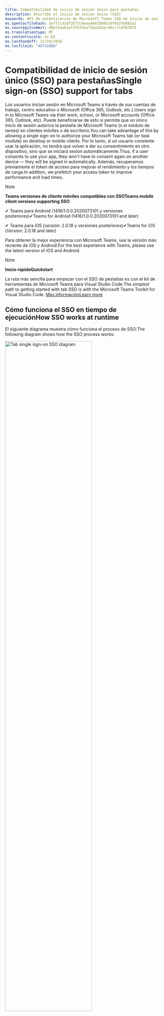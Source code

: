 ```yaml
---
title: Compatibilidad de inicio de sesión único para pestañas
description: Describe el inicio de sesión único (SSO)
keywords: API de autenticación de Microsoft Teams SSO de inicio de sesión único de AAD
ms.openlocfilehash: 3eff1cd1d73573c8eaade63580516f432fe082a1
ms.sourcegitcommit: d0e71ea63af2f67eba75ba283ec46cc7cdf87d75
ms.translationtype: MT
ms.contentlocale: es-ES
ms.lasthandoff: 12/24/2020
ms.locfileid: "49731989"
---
```

# <a name="single-sign-on-sso-support-for-tabs"></a><span data-ttu-id="8612f-104">Compatibilidad de inicio de sesión único (SSO) para pestañas</span><span class="sxs-lookup"><span data-stu-id="8612f-104">Single sign-on (SSO) support for tabs</span></span>

<span data-ttu-id="8612f-105">Los usuarios inician sesión en Microsoft Teams a través de sus cuentas de trabajo, centro educativo o Microsoft (Office 365, Outlook, etc.).</span><span class="sxs-lookup"><span data-stu-id="8612f-105">Users sign in to Microsoft Teams via their work, school, or Microsoft accounts (Office 365, Outlook, etc).</span></span> <span data-ttu-id="8612f-106">Puede beneficiarse de esto si permite que un único inicio de sesión autorice la pestaña de Microsoft Teams (o el módulo de tareas) en clientes móviles o de escritorio.</span><span class="sxs-lookup"><span data-stu-id="8612f-106">You can take advantage of this by allowing a single sign-on to authorize your Microsoft Teams tab (or task module) on desktop or mobile clients.</span></span> <span data-ttu-id="8612f-107">Por lo tanto, si un usuario consiente usar la aplicación, no tendrá que volver a dar su consentimiento en otro dispositivo, sino que se iniciará sesión automáticamente.</span><span class="sxs-lookup"><span data-stu-id="8612f-107">Thus, if a user consents to use your app, they won’t have to consent again on another device — they will be signed in automatically.</span></span> <span data-ttu-id="8612f-108">Además, recuperamos previamente el token de acceso para mejorar el rendimiento y los tiempos de carga.</span><span class="sxs-lookup"><span data-stu-id="8612f-108">In addition, we prefetch your access token to improve performance and load times.</span></span>

>[!NOTE]
> <span data-ttu-id="8612f-109">**Teams versiones de cliente móviles compatibles con SSO**</span><span class="sxs-lookup"><span data-stu-id="8612f-109">**Teams mobile client versions supporting SSO**</span></span>  
>
> <span data-ttu-id="8612f-110">✔ Teams para Android (1416/1.0.0.2020073101 y versiones posteriores)</span><span class="sxs-lookup"><span data-stu-id="8612f-110">✔Teams for Android (1416/1.0.0.2020073101 and later)</span></span>
>
> <span data-ttu-id="8612f-111">✔ Teams para iOS (_versión_: 2.0.18 y versiones posteriores)</span><span class="sxs-lookup"><span data-stu-id="8612f-111">✔Teams for iOS (_Version_: 2.0.18 and later)</span></span>  
>
> <span data-ttu-id="8612f-112">Para obtener la mejor experiencia con Microsoft Teams, use la versión más reciente de iOS y Android.</span><span class="sxs-lookup"><span data-stu-id="8612f-112">For the best experience with Teams, please use the latest version of iOS and Android.</span></span>

>[!NOTE]
> <span data-ttu-id="8612f-113">**Inicio rápido**</span><span class="sxs-lookup"><span data-stu-id="8612f-113">**Quickstart**</span></span>  
>
> <span data-ttu-id="8612f-114">La ruta más sencilla para empezar con el SSO de pestañas es con el kit de herramientas de Microsoft Teams para Visual Studio Code.</span><span class="sxs-lookup"><span data-stu-id="8612f-114">The simplest path to getting started with tab SSO is with the Microsoft Teams Toolkit for Visual Studio Code.</span></span> [<span data-ttu-id="8612f-115">Más información</span><span class="sxs-lookup"><span data-stu-id="8612f-115">Learn more</span></span>](../../../toolkit/visual-studio-code-tab-sso.md)


## <a name="how-sso-works-at-runtime"></a><span data-ttu-id="8612f-116">Cómo funciona el SSO en tiempo de ejecución</span><span class="sxs-lookup"><span data-stu-id="8612f-116">How SSO works at runtime</span></span>

<span data-ttu-id="8612f-117">El siguiente diagrama muestra cómo funciona el proceso de SSO:</span><span class="sxs-lookup"><span data-stu-id="8612f-117">The following diagram shows how the SSO process works:</span></span>

<!-- markdownlint-disable MD033 -->
<img src="~/assets/images/tabs/tabs-sso-diagram.png" alt="Tab single sign-on SSO diagram" width="75%"/>

1. <span data-ttu-id="8612f-118">En la pestaña, se realiza una llamada de JavaScript `getAuthToken()` .</span><span class="sxs-lookup"><span data-stu-id="8612f-118">In the tab, a JavaScript call is made to `getAuthToken()`.</span></span> <span data-ttu-id="8612f-119">Esto indica a teams que debe obtener un token de autenticación para la aplicación de pestañas.</span><span class="sxs-lookup"><span data-stu-id="8612f-119">This tells Teams to obtain an authentication token for the tab application.</span></span>
2. <span data-ttu-id="8612f-120">Si esta es la primera vez que el usuario actual ha usado la aplicación de pestañas, se le pedirá una solicitud de consentimiento (si se requiere consentimiento) o para controlar la autenticación de paso a través (por ejemplo, la autenticación en dos fases).</span><span class="sxs-lookup"><span data-stu-id="8612f-120">If this is the first time the current user has used your tab application, there will be a request prompt to consent (if consent is required) or to handle step-up authentication (such as two-factor authentication).</span></span>
3. <span data-ttu-id="8612f-121">Microsoft Teams solicita el token de aplicación de pestañas del punto de conexión de Azure AD para el usuario actual.</span><span class="sxs-lookup"><span data-stu-id="8612f-121">Teams requests the tab application token from the Azure AD endpoint for the current user.</span></span>
4. <span data-ttu-id="8612f-122">Azure AD envía el token de aplicación de la pestaña a la aplicación Teams.</span><span class="sxs-lookup"><span data-stu-id="8612f-122">Azure AD sends the tab application token to the Teams application.</span></span>
5. <span data-ttu-id="8612f-123">Microsoft Teams envía el token de la aplicación de la pestaña como parte del objeto de resultado devuelto por la `getAuthToken()` llamada.</span><span class="sxs-lookup"><span data-stu-id="8612f-123">Teams sends the tab application token to the tab as part of the result object returned by the `getAuthToken()` call.</span></span>
6. <span data-ttu-id="8612f-124">El token se analizará en la aplicación de pestañas, a través de JavaScript, para extraer la información necesaria, como la dirección de correo electrónico del usuario.</span><span class="sxs-lookup"><span data-stu-id="8612f-124">The token will be parsed in the tab application, via JavaScript, to extract the needed information, such as the user's email address.</span></span>

> [!NOTE]
> <span data-ttu-id="8612f-125">El `getAuthToken()` solo es válido para conformar a un conjunto limitado de API de nivel de usuario (email, Profile, offline_access y OpenID) y no para más ámbitos de Microsoft Graph, como `User.Read` o `Mail.Read` .</span><span class="sxs-lookup"><span data-stu-id="8612f-125">The `getAuthToken()` is only valid for consenting to a limited set of user-level APIs — email, profile, offline_access and OpenId — and not for further Microsoft Graph scopes such as `User.Read` or `Mail.Read`.</span></span> <span data-ttu-id="8612f-126">Consulte nuestra sección al final de este documento para obtener soluciones alternativas si necesita [ámbitos de gráficos adicionales](#apps-that-require-additional-microsoft-graph-scopes).</span><span class="sxs-lookup"><span data-stu-id="8612f-126">See our section at the end of this document for suggested workarounds if you require [additional Graph scopes](#apps-that-require-additional-microsoft-graph-scopes).</span></span>

<span data-ttu-id="8612f-127">La API de SSO también funcionará en [módulos de tareas](../../../task-modules-and-cards/what-are-task-modules.md) que incrusten contenido Web.</span><span class="sxs-lookup"><span data-stu-id="8612f-127">The SSO API will also work in [Task Modules](../../../task-modules-and-cards/what-are-task-modules.md) that embed web content.</span></span>

## <a name="develop-an-sso-microsoft-teams-tab"></a><span data-ttu-id="8612f-128">Desarrollar una pestaña de Microsoft Teams de SSO</span><span class="sxs-lookup"><span data-stu-id="8612f-128">Develop an SSO Microsoft Teams tab</span></span>

<span data-ttu-id="8612f-129">En esta sección se describen las tareas necesarias para crear una pestaña de Microsoft teams que use SSO.</span><span class="sxs-lookup"><span data-stu-id="8612f-129">This section describes the tasks involved in creating a Teams tab that uses SSO.</span></span> <span data-ttu-id="8612f-130">Estas tareas se describen a continuación: independiente del marco y del idioma.</span><span class="sxs-lookup"><span data-stu-id="8612f-130">These tasks are described here are language- and framework-agnostic.</span></span>

### <a name="1-create-your-azure-active-directory-azure-ad-application"></a><span data-ttu-id="8612f-131">1. crear la aplicación de Azure Active Directory (Azure AD)</span><span class="sxs-lookup"><span data-stu-id="8612f-131">1. Create your Azure Active Directory (Azure AD) application</span></span>

#### <a name="registering-your-application-in-theazure-ad-portal-overview"></a><span data-ttu-id="8612f-132">Registrar la aplicación en el[portal de Azure ad](https://azure.microsoft.com/features/azure-portal/) información general:</span><span class="sxs-lookup"><span data-stu-id="8612f-132">Registering your application in the[Azure AD portal](https://azure.microsoft.com/features/azure-portal/) overview:</span></span>

1. <span data-ttu-id="8612f-133">Obtener el [identificador de la aplicación de Azure ad](/azure/active-directory/develop/howto-create-service-principal-portal#get-values-for-signing-in).</span><span class="sxs-lookup"><span data-stu-id="8612f-133">Get your [Azure AD Application ID](/azure/active-directory/develop/howto-create-service-principal-portal#get-values-for-signing-in).</span></span>
2. <span data-ttu-id="8612f-134">Especifique los permisos que necesita la aplicación para el punto de conexión de Azure AD y, opcionalmente, Microsoft Graph.</span><span class="sxs-lookup"><span data-stu-id="8612f-134">Specify the permissions that your application needs for the Azure AD endpoint and, optionally, Microsoft Graph.</span></span>
3. <span data-ttu-id="8612f-135">[Conceda permisos](/azure/active-directory/develop/howto-create-service-principal-portal#configure-access-policies-on-resources) para equipos de escritorio, Web y aplicaciones móviles de Microsoft Teams.</span><span class="sxs-lookup"><span data-stu-id="8612f-135">[Grant permissions](/azure/active-directory/develop/howto-create-service-principal-portal#configure-access-policies-on-resources) for Teams desktop, web, and mobile applications.</span></span>
4. <span data-ttu-id="8612f-136">Autorice previamente a los equipos seleccionando el botón **Agregar un ámbito** y, en el panel que se abre, escriba `access_as_user` como **nombre del ámbito**.</span><span class="sxs-lookup"><span data-stu-id="8612f-136">Pre-authorize Teams by selecting the **Add a scope** button and in the panel that opens, enter `access_as_user` as the **Scope name**.</span></span>

> [!NOTE]
> <span data-ttu-id="8612f-137">Hay algunas restricciones importantes que debe tener en cuenta:</span><span class="sxs-lookup"><span data-stu-id="8612f-137">There are some important restrictions you should be aware of:</span></span>
>
> * <span data-ttu-id="8612f-138">Solo se admiten los permisos de la API de Microsoft Graph en el nivel de usuario, por ejemplo, email, Profile, offline_access, OpenId.</span><span class="sxs-lookup"><span data-stu-id="8612f-138">We only support user-level Microsoft Graph API permissions, i.e., email, profile, offline_access, OpenId.</span></span> <span data-ttu-id="8612f-139">Si necesita acceso a otros ámbitos de Microsoft Graph (como `User.Read` o `Mail.Read` ), vea nuestra [solución alternativa](#apps-that-require-additional-microsoft-graph-scopes) al final de esta documentación.</span><span class="sxs-lookup"><span data-stu-id="8612f-139">If you need access to other Microsoft Graph scopes (such as `User.Read` or `Mail.Read`), see our [recommended workaround](#apps-that-require-additional-microsoft-graph-scopes) at the end of this documentation.</span></span>
> * <span data-ttu-id="8612f-140">Es importante que el nombre de dominio de la aplicación sea el mismo que el nombre de dominio que ha registrado para la aplicación de Azure AD.</span><span class="sxs-lookup"><span data-stu-id="8612f-140">It's important that your application's domain name is the same as the domain name you've registering for your Azure AD application.</span></span>
> * <span data-ttu-id="8612f-141">Actualmente no se admiten varios dominios por aplicación.</span><span class="sxs-lookup"><span data-stu-id="8612f-141">We don't currently support multiple domains per app.</span></span>
> * <span data-ttu-id="8612f-142">No se admiten aplicaciones que usan el `azurewebsites.net` dominio porque es demasiado común y pueden ser un riesgo para la seguridad.</span><span class="sxs-lookup"><span data-stu-id="8612f-142">We don't support applications that use the `azurewebsites.net` domain because it is too common and may be a security risk.</span></span> <span data-ttu-id="8612f-143">Sin embargo, estamos buscando activamente quitar esta restricción.</span><span class="sxs-lookup"><span data-stu-id="8612f-143">However, we're actively seeking to remove this restriction.</span></span>

#### <a name="registering-your-app-through-the-azure-active-directory-portal-in-depth"></a><span data-ttu-id="8612f-144">Registrar la aplicación a través de Azure Active Directory portal en profundidad:</span><span class="sxs-lookup"><span data-stu-id="8612f-144">Registering your app through the Azure Active Directory portal in-depth:</span></span>

1. <span data-ttu-id="8612f-145">Registre una nueva aplicación en el portal de [registro de aplicaciones de Azure Active Directory](https://go.microsoft.com/fwlink/?linkid=2083908) .</span><span class="sxs-lookup"><span data-stu-id="8612f-145">Register a new application in the [Azure Active Directory – App Registrations](https://go.microsoft.com/fwlink/?linkid=2083908) portal.</span></span>
2. <span data-ttu-id="8612f-146">Seleccione **registro nuevo** y, en la *Página registrar una aplicación*, establezca los siguientes valores:</span><span class="sxs-lookup"><span data-stu-id="8612f-146">Select **New Registration** and on the *register an application page*, set following values:</span></span>
    * <span data-ttu-id="8612f-147">Establezca el **nombre** en el nombre de la aplicación.</span><span class="sxs-lookup"><span data-stu-id="8612f-147">Set **name** to your app name.</span></span>
    * <span data-ttu-id="8612f-148">Elija los **tipos de cuenta admitidos** (funcionará cualquier tipo de cuenta) ¹</span><span class="sxs-lookup"><span data-stu-id="8612f-148">Choose the **supported account types** (any account type will work) ¹</span></span>
    * <span data-ttu-id="8612f-149">Deje **URI de redireccionamiento** vacía.</span><span class="sxs-lookup"><span data-stu-id="8612f-149">Leave **Redirect URI** empty.</span></span>
    * <span data-ttu-id="8612f-150">Elija **Registrar**.</span><span class="sxs-lookup"><span data-stu-id="8612f-150">Choose **Register**.</span></span>
3. <span data-ttu-id="8612f-151">En la página información general, copie y guarde el identificador de la **aplicación (cliente)**.</span><span class="sxs-lookup"><span data-stu-id="8612f-151">On the overview page, copy and save the **Application (client) ID**.</span></span> <span data-ttu-id="8612f-152">Lo necesitará más adelante al actualizar el manifiesto de aplicación de Teams.</span><span class="sxs-lookup"><span data-stu-id="8612f-152">You’ll need it later when updating your Teams application manifest.</span></span>
4. <span data-ttu-id="8612f-153">En **Administrar**, seleccione **Exponer una API**</span><span class="sxs-lookup"><span data-stu-id="8612f-153">Under **Manage**, select **Expose an API**.</span></span> 
5. <span data-ttu-id="8612f-154">Seleccione el vínculo **establecer** para generar el URI del identificador de aplicación con el formato de `api://{AppID}` .</span><span class="sxs-lookup"><span data-stu-id="8612f-154">Select the **Set** link to generate the Application ID URI in the form of `api://{AppID}`.</span></span> <span data-ttu-id="8612f-155">Inserte el nombre de dominio completo (con una barra diagonal "/" anexada al final) entre las dos barras diagonales y el GUID.</span><span class="sxs-lookup"><span data-stu-id="8612f-155">Insert your fully qualified domain name (with a forward slash "/" appended to the end) between the double forward slashes and the GUID.</span></span> <span data-ttu-id="8612f-156">El identificador completo debe tener el siguiente formato: `api://fully-qualified-domain-name.com/{AppID}` ²</span><span class="sxs-lookup"><span data-stu-id="8612f-156">The entire ID should have the form of: `api://fully-qualified-domain-name.com/{AppID}` ²</span></span>
    * <span data-ttu-id="8612f-157">por ejemplo: `api://subdomain.example.com/00000000-0000-0000-0000-000000000000` .</span><span class="sxs-lookup"><span data-stu-id="8612f-157">ex: `api://subdomain.example.com/00000000-0000-0000-0000-000000000000`.</span></span>
    
    <span data-ttu-id="8612f-158">El nombre de dominio completo es el nombre de dominio inteligible desde el que se sirve la aplicación.</span><span class="sxs-lookup"><span data-stu-id="8612f-158">The fully qualified domain name is the human readable domain name from which your app is served.</span></span> <span data-ttu-id="8612f-159">Si usa un servicio de túnel como ngrok, tendrá que actualizar este valor siempre que cambie el subdominio ngrok.</span><span class="sxs-lookup"><span data-stu-id="8612f-159">If you are using a tunneling service such as ngrok, you will need to update     this value whenever your ngrok subdomain changes.</span></span> 
6. <span data-ttu-id="8612f-160">Seleccione el botón **Agregar un ámbito**</span><span class="sxs-lookup"><span data-stu-id="8612f-160">Select the **Add a scope** button.</span></span> <span data-ttu-id="8612f-161">En el panel que se abre, escriba `access_as_user` como el **Nombre de ámbito**.</span><span class="sxs-lookup"><span data-stu-id="8612f-161">In the panel that opens, enter `access_as_user` as the **Scope name**.</span></span>
7. <span data-ttu-id="8612f-162">**¿Establecer quién puede conceder autorización?** para`Admins and users`</span><span class="sxs-lookup"><span data-stu-id="8612f-162">Set **Who can consent?** to `Admins and users`</span></span>
8. <span data-ttu-id="8612f-163">Rellene los campos para configurar las solicitudes de consentimiento del usuario y el administrador con valores que sean apropiados para el `access_as_user` ámbito:</span><span class="sxs-lookup"><span data-stu-id="8612f-163">Fill in the fields for configuring the admin and user consent prompts with values that are appropriate for the `access_as_user` scope:</span></span>
    * <span data-ttu-id="8612f-164">**Título de consentimiento de administración:** Los equipos pueden tener acceso al perfil del usuario.</span><span class="sxs-lookup"><span data-stu-id="8612f-164">**Admin consent title:** Teams can access the user’s profile.</span></span>
    * <span data-ttu-id="8612f-165">**Descripción del consentimiento del administrador**: permite a los equipos llamar a las API Web de la aplicación como el usuario actual.</span><span class="sxs-lookup"><span data-stu-id="8612f-165">**Admin consent description**: Allows Teams to call the app’s web APIs as the current user.</span></span>
    * <span data-ttu-id="8612f-166">**Título de consentimiento del usuario**: Microsoft Teams puede tener acceso al perfil de usuario y realizar solicitudes en nombre del usuario.</span><span class="sxs-lookup"><span data-stu-id="8612f-166">**User consent title**: Teams can access the user profile and make requests on the user's behalf.</span></span>
    * <span data-ttu-id="8612f-167">**Descripción del consentimiento del usuario:** Habilite Microsoft Teams para que llame a las API de esta aplicación con los mismos derechos que el usuario.</span><span class="sxs-lookup"><span data-stu-id="8612f-167">**User consent description:** Enable Teams to call this app’s APIs with the same rights as the user.</span></span>
9. <span data-ttu-id="8612f-168">Asegurarse de que el **Estado** está establecido en **habilitado**</span><span class="sxs-lookup"><span data-stu-id="8612f-168">Ensure that **State** is set to **Enabled**</span></span>
10. <span data-ttu-id="8612f-169">Seleccione el botón **Agregar ámbito** para guardar</span><span class="sxs-lookup"><span data-stu-id="8612f-169">Select the **Add scope** button to save</span></span> 
    * <span data-ttu-id="8612f-170">La parte de dominio del **nombre de ámbito** que se muestra justo debajo del campo de texto debe coincidir automáticamente con el URI del **identificador de aplicación** establecido en el paso anterior, `/access_as_user` que se ha anexado al final:</span><span class="sxs-lookup"><span data-stu-id="8612f-170">The domain part of the **Scope name** displayed just below the text field should automatically match the **Application ID** URI set in the previous step, with `/access_as_user` appended to the end:</span></span>
        * `api://subdomain.example.com/00000000-0000-0000-0000-000000000000/access_as_user`
11. <span data-ttu-id="8612f-171">En la sección **aplicaciones cliente autorizadas** , identifique las aplicaciones que desea autorizar para la aplicación Web de la aplicación.</span><span class="sxs-lookup"><span data-stu-id="8612f-171">In the **Authorized client applications** section, identify the applications that you want to authorize for your app’s web application.</span></span> <span data-ttu-id="8612f-172">Seleccione *Agregar una aplicación cliente*.</span><span class="sxs-lookup"><span data-stu-id="8612f-172">Select *Add a client application*.</span></span> <span data-ttu-id="8612f-173">Escriba cada uno de los siguientes identificadores de cliente y seleccione el ámbito autorizado que creó en el paso anterior:</span><span class="sxs-lookup"><span data-stu-id="8612f-173">Enter each of the following client IDs and select the authorized scope you created in the previous step:</span></span>
    * <span data-ttu-id="8612f-174">`1fec8e78-bce4-4aaf-ab1b-5451cc387264` (Aplicación para equipos móviles o de escritorio)</span><span class="sxs-lookup"><span data-stu-id="8612f-174">`1fec8e78-bce4-4aaf-ab1b-5451cc387264` (Teams mobile/desktop application)</span></span>
    * <span data-ttu-id="8612f-175">`5e3ce6c0-2b1f-4285-8d4b-75ee78787346` (Aplicación Web de Teams)</span><span class="sxs-lookup"><span data-stu-id="8612f-175">`5e3ce6c0-2b1f-4285-8d4b-75ee78787346` (Teams web application)</span></span>
12. <span data-ttu-id="8612f-176">Navegue a **permisos** de la API.</span><span class="sxs-lookup"><span data-stu-id="8612f-176">Navigate to **API Permissions**.</span></span> <span data-ttu-id="8612f-177">Seleccione *Agregar* permisos  >    >  *delegados* de permisos de Microsoft Graph y, a continuación, agregue los siguientes permisos a la API de Microsoft Graph:</span><span class="sxs-lookup"><span data-stu-id="8612f-177">Select *Add a permission* > *Microsoft Graph* > *Delegated permissions*, then add the following permissions from Microsoft Graph API:</span></span>
    * <span data-ttu-id="8612f-178">User. Read (habilitado de forma predeterminada)</span><span class="sxs-lookup"><span data-stu-id="8612f-178">User.Read (enabled by default)</span></span>
    * <span data-ttu-id="8612f-179">email</span><span class="sxs-lookup"><span data-stu-id="8612f-179">email</span></span>
    * <span data-ttu-id="8612f-180">offline_access</span><span class="sxs-lookup"><span data-stu-id="8612f-180">offline_access</span></span>
    * <span data-ttu-id="8612f-181">OpenId</span><span class="sxs-lookup"><span data-stu-id="8612f-181">OpenId</span></span>
    * <span data-ttu-id="8612f-182">perfil</span><span class="sxs-lookup"><span data-stu-id="8612f-182">profile</span></span>

13. <span data-ttu-id="8612f-183">Navegar a **autenticación**</span><span class="sxs-lookup"><span data-stu-id="8612f-183">Navigate to **Authentication**</span></span>

    <span data-ttu-id="8612f-184">Si una aplicación no ha recibido el consentimiento del administrador de ti, los usuarios tendrán que proporcionar consentimiento la primera vez que usen una aplicación.</span><span class="sxs-lookup"><span data-stu-id="8612f-184">If an app hasn't been granted IT admin consent, users will have to provide consent the first time they use an app.</span></span>

    <span data-ttu-id="8612f-185">Establezca un URI de redireccionamiento:</span><span class="sxs-lookup"><span data-stu-id="8612f-185">Set a redirect URI:</span></span>
    * <span data-ttu-id="8612f-186">Seleccione **Agregar una plataforma**.</span><span class="sxs-lookup"><span data-stu-id="8612f-186">Select **Add a platform**.</span></span>
    * <span data-ttu-id="8612f-187">Seleccione **Web**.</span><span class="sxs-lookup"><span data-stu-id="8612f-187">Select **web**.</span></span>
    * <span data-ttu-id="8612f-188">Escriba el **URI de redireccionamiento** de la aplicación.</span><span class="sxs-lookup"><span data-stu-id="8612f-188">Enter the **redirect URI** for your app.</span></span> <span data-ttu-id="8612f-189">Ésta será la página a la que se redirigirá al usuario un flujo de concesión implícito correcto.</span><span class="sxs-lookup"><span data-stu-id="8612f-189">This will be the page where a successful implicit grant flow will redirect the user.</span></span> <span data-ttu-id="8612f-190">Se trata del mismo nombre de dominio completo que especificó en el paso 5 seguido de la ruta de la API donde debe enviarse una respuesta de autenticación.</span><span class="sxs-lookup"><span data-stu-id="8612f-190">This will be same fully qualified domain name that you entered in step 5 followed by the API route where a authentication response should be sent.</span></span> <span data-ttu-id="8612f-191">Si sigue alguno de los ejemplos de Teams, será: `https://subdomain.example.com/auth-end`</span><span class="sxs-lookup"><span data-stu-id="8612f-191">If you are following any of the Teams samples, this will be: `https://subdomain.example.com/auth-end`</span></span>

    <span data-ttu-id="8612f-192">A continuación, habilite la concesión implícita comprobando las siguientes casillas:</span><span class="sxs-lookup"><span data-stu-id="8612f-192">Next, enable implicit grant by checking the following boxes:</span></span>  
    <span data-ttu-id="8612f-193">Token de identificador de ✔</span><span class="sxs-lookup"><span data-stu-id="8612f-193">✔ ID Token</span></span>  
    <span data-ttu-id="8612f-194">Token de acceso ✔</span><span class="sxs-lookup"><span data-stu-id="8612f-194">✔ Access Token</span></span>  
    
<span data-ttu-id="8612f-195">¡Enhorabuena!</span><span class="sxs-lookup"><span data-stu-id="8612f-195">Congratulations!</span></span> <span data-ttu-id="8612f-196">Ha completado los requisitos previos de registro de aplicaciones para continuar con la aplicación SSO de pestañas.</span><span class="sxs-lookup"><span data-stu-id="8612f-196">You have completed the app registration prerequisites to proceed with your tab SSO app.</span></span>     

> [!NOTE]
>
> * <span data-ttu-id="8612f-197">¹ si su aplicación de Azure AD está registrada en el _mismo_ inquilino donde está realizando una solicitud de autenticación en Microsoft Teams, el usuario no se le pedirá consentimiento y se le concederá un token de acceso inmediatamente.</span><span class="sxs-lookup"><span data-stu-id="8612f-197">¹ If your Azure AD app is registered in the _same_ tenant where you're making an authentication request in Teams, the user won't be asked to consent and will be granted an access token right away.</span></span> <span data-ttu-id="8612f-198">Los usuarios solo deben dar su consentimiento a estos permisos si la aplicación de Azure AD está registrada en un inquilino diferente.</span><span class="sxs-lookup"><span data-stu-id="8612f-198">Users only need to consent to these permissions if the Azure AD app is registered in a different tenant.</span></span>
> * <span data-ttu-id="8612f-199">² si recibe un mensaje de error que indica que el dominio ya tiene propietario y es el propietario, siga el procedimiento descrito en [QuickStart: agregar un nombre de dominio personalizado a Azure Active Directory](/azure/active-directory/fundamentals/add-custom-domain) para registrar el dominio y, a continuación, repita el paso 5 más arriba.</span><span class="sxs-lookup"><span data-stu-id="8612f-199">² If you get an error stating that the domain is already owned and you are the owner, follow the procedure at [Quickstart: Add a custom domain name to Azure Active Directory](/azure/active-directory/fundamentals/add-custom-domain) to register the domain, and then repeat step 5, above.</span></span> <span data-ttu-id="8612f-200">(Este error también puede producirse si no ha iniciado sesión con las credenciales de administrador en el espacio empresarial de Office 365).</span><span class="sxs-lookup"><span data-stu-id="8612f-200">(This error can also occur if you aren't signed in with Admin credentials in the Office 365 tenancy).</span></span>
> * <span data-ttu-id="8612f-201">Si no recibe el UPN (nombre principal de usuario) en el token de acceso devuelto, puede agregarlo como una [notificación opcional](https://docs.microsoft.com/azure/active-directory/develop/active-directory-optional-claims) en Azure ad.</span><span class="sxs-lookup"><span data-stu-id="8612f-201">If you are not receiving the UPN (User Principal Name) in the returned access token, you can add it as an [optional claim](https://docs.microsoft.com/azure/active-directory/develop/active-directory-optional-claims) in Azure AD.</span></span>

### <a name="2-update-your-microsoft-teams-application-manifest"></a><span data-ttu-id="8612f-202">2. actualizar el manifiesto de aplicación de Microsoft Teams</span><span class="sxs-lookup"><span data-stu-id="8612f-202">2. Update your Microsoft Teams application manifest</span></span>

<span data-ttu-id="8612f-203">Agregue nuevas propiedades al manifiesto de Microsoft Teams:</span><span class="sxs-lookup"><span data-stu-id="8612f-203">Add new properties to your Microsoft Teams manifest:</span></span>

* <span data-ttu-id="8612f-204">**WebApplicationInfo** : el elemento primario de los siguientes elementos:</span><span class="sxs-lookup"><span data-stu-id="8612f-204">**WebApplicationInfo** - The parent of the following elements:</span></span>

> [!div class="checklist"]
> * <span data-ttu-id="8612f-205">**ID** -el identificador de cliente de la aplicación.</span><span class="sxs-lookup"><span data-stu-id="8612f-205">**id** - The client ID of the application.</span></span> <span data-ttu-id="8612f-206">Se trata del identificador de la aplicación que ha obtenido como parte del registro de la aplicación con Azure AD.</span><span class="sxs-lookup"><span data-stu-id="8612f-206">This is the application ID that you obtained as part of registering the application with Azure AD.</span></span>
>* <span data-ttu-id="8612f-207">**Resource** : el dominio y el subdominio de la aplicación.</span><span class="sxs-lookup"><span data-stu-id="8612f-207">**resource** - The domain and subdomain of your application.</span></span> <span data-ttu-id="8612f-208">Se trata del mismo URI (incluido el `api://` Protocolo) que registró al crear el `scope` en el paso 6 anterior.</span><span class="sxs-lookup"><span data-stu-id="8612f-208">This is the same URI (including the `api://` protocol) that you registered when creating your `scope` in step 6 above.</span></span> <span data-ttu-id="8612f-209">No debe incluir la `access_as_user` ruta de acceso en el recurso.</span><span class="sxs-lookup"><span data-stu-id="8612f-209">You shouldn't include the `access_as_user` path in your resource.</span></span> <span data-ttu-id="8612f-210">La parte de dominio de este URI debe coincidir con el dominio, incluidos los subdominios, que se usan en las direcciones URL del manifiesto de aplicación de Teams.</span><span class="sxs-lookup"><span data-stu-id="8612f-210">The domain part of this URI should match the domain, including any subdomains, used in the URLs of your Teams application manifest.</span></span>

```json
"webApplicationInfo": {
  "id": "00000000-0000-0000-0000-000000000000",
  "resource": "api://subdomain.example.com/00000000-0000-0000-0000-000000000000"
}
```

> [!NOTE]
>
>* <span data-ttu-id="8612f-211">El recurso de una aplicación de AAD normalmente será la raíz de la dirección URL del sitio y el appID (por ejemplo, `api://subdomain.example.com/00000000-0000-0000-0000-000000000000` ).</span><span class="sxs-lookup"><span data-stu-id="8612f-211">The resource for an AAD app will usually be the root of its site URL and the appID (e.g. `api://subdomain.example.com/00000000-0000-0000-0000-000000000000`).</span></span> <span data-ttu-id="8612f-212">Este valor también se usa para garantizar que la solicitud procede del mismo dominio.</span><span class="sxs-lookup"><span data-stu-id="8612f-212">We also use this value to ensure your request is coming from the same domain.</span></span> <span data-ttu-id="8612f-213">Por lo tanto, asegúrese de que el `contentURL` de la pestaña use los mismos dominios que la propiedad de recurso.</span><span class="sxs-lookup"><span data-stu-id="8612f-213">Therefore, make sure that the `contentURL` for your tab uses the same domains as your resource property.</span></span>
>* <span data-ttu-id="8612f-214">Debe usar el manifiesto versión 1,5 o superior para implementar el `webApplicationInfo` campo.</span><span class="sxs-lookup"><span data-stu-id="8612f-214">You need to use manifest version 1.5 or higher to implement the `webApplicationInfo` field.</span></span>

### <a name="3-get-an-authentication-token-from-your-client-side-code"></a><span data-ttu-id="8612f-215">3. obtener un token de autenticación del código del lado cliente</span><span class="sxs-lookup"><span data-stu-id="8612f-215">3. Get an authentication token from your client-side code</span></span>

<span data-ttu-id="8612f-216">Esto es lo que la API de autenticación tiene como:</span><span class="sxs-lookup"><span data-stu-id="8612f-216">Here's what the authentication API looks like:</span></span>

```javascript
var authTokenRequest = {
  successCallback: function(result) { console.log("Success: " + result); },
  failureCallback: function(error) { console.log("Failure: " + error); }
};
microsoftTeams.authentication.getAuthToken(authTokenRequest);
```

<span data-ttu-id="8612f-217">Cuando se `getAuthToken` requiere el consentimiento del usuario adicional (para los permisos de nivel de usuario), se muestra un cuadro de diálogo al usuario para alentarlo a conceder consentimiento adicional.</span><span class="sxs-lookup"><span data-stu-id="8612f-217">When you call `getAuthToken` - and additional user consent is required (for user-level permissions) - we will show a dialog to the user encouraging them to grant additional consent.</span></span> 

<span data-ttu-id="8612f-218">Una vez que haya recibido el token de acceso en la devolución de llamada correcta, puede descodificar el token de acceso para ver las notificaciones asociadas con ese token.</span><span class="sxs-lookup"><span data-stu-id="8612f-218">Once you've received the access token in the success callback you can decode the access token to view the claims associated with that token.</span></span> <span data-ttu-id="8612f-219">(Opcionalmente, puede copiar o pegar manualmente el token de acceso en una herramienta como [JWT.IO](https://jwt.io/) para inspeccionar su contenido).</span><span class="sxs-lookup"><span data-stu-id="8612f-219">(Optionally, you can manually copy/paste the access token into a tool such as [JWT.io](https://jwt.io/) to inspect its contents).</span></span> <span data-ttu-id="8612f-220">Si no recibe el UPN (nombre principal de usuario) en el token de acceso devuelto, puede agregarlo como una [notificación opcional](https://docs.microsoft.com/azure/active-directory/develop/active-directory-optional-claims) en Azure ad.</span><span class="sxs-lookup"><span data-stu-id="8612f-220">If you are not receiving the UPN (User Principal Name) in the returned access token, you can add it as an [optional claim](https://docs.microsoft.com/azure/active-directory/develop/active-directory-optional-claims) in Azure AD.</span></span>

<p>
    <img src="~/assets/images/tabs/tabs-sso-prompt.png" alt="Tab single sign-on SSO dialog prompt" width="75%"/>
</p>

## <a name="sample-code"></a><span data-ttu-id="8612f-221">Código de ejemplo</span><span class="sxs-lookup"><span data-stu-id="8612f-221">Sample code</span></span>

<span data-ttu-id="8612f-222">Visite nuestra aplicación de ejemplo: [MSTeams PNP de ejemplo de PNP](https://github.com/pnp/teams-dev-samples/tree/master/samples/tab-sso)</span><span class="sxs-lookup"><span data-stu-id="8612f-222">Visit our sample application: [MSTeams PnP SSO Sample](https://github.com/pnp/teams-dev-samples/tree/master/samples/tab-sso)</span></span>

<span data-ttu-id="8612f-223">En el archivo Léame se explica cómo configurar el entorno de desarrollo y cómo configurar la aplicación en Azure AD.</span><span class="sxs-lookup"><span data-stu-id="8612f-223">The README explains how to set up your development environment and how to configure your application in Azure AD.</span></span> <span data-ttu-id="8612f-224">También puede encontrar más información sobre cómo se estructura la muestra en la [sección estructura](https://github.com/OfficeDev/msteams-tabs-sso-sample-nodejs#app-structure) de la aplicación para que le resulte más fácil familiarizarse con el código base.</span><span class="sxs-lookup"><span data-stu-id="8612f-224">You can also find further information on how the sample is structured in the [app structure section](https://github.com/OfficeDev/msteams-tabs-sso-sample-nodejs#app-structure) to help familiarize yourself with the codebase.</span></span>

## <a name="known-limitations"></a><span data-ttu-id="8612f-225">Limitaciones conocidas</span><span class="sxs-lookup"><span data-stu-id="8612f-225">Known Limitations</span></span>

### <a name="apps-that-require-additional-microsoft-graph-scopes"></a><span data-ttu-id="8612f-226">Aplicaciones que requieren ámbitos adicionales de Microsoft Graph</span><span class="sxs-lookup"><span data-stu-id="8612f-226">Apps that require additional Microsoft Graph Scopes</span></span>

<span data-ttu-id="8612f-227">Nuestra implementación actual de SSO solo concede el consentimiento para los permisos de nivel de usuario (correo, perfil, offline_access, OpenId) no para otras API (como User. Read o mail. Read).</span><span class="sxs-lookup"><span data-stu-id="8612f-227">Our current implementation for SSO only grants consent for user-level permissions — email, profile, offline_access, OpenId — not for other APIs (such as User.Read or Mail.Read).</span></span> <span data-ttu-id="8612f-228">Si la aplicación necesita más ámbitos de Microsoft Graph, aquí le presentamos algunas soluciones alternativas:</span><span class="sxs-lookup"><span data-stu-id="8612f-228">If your app needs further Microsoft Graph scopes, here are some enabling workarounds:</span></span>

#### <a name="tenant-admin-consent"></a><span data-ttu-id="8612f-229">Consentimiento del administrador de inquilinos</span><span class="sxs-lookup"><span data-stu-id="8612f-229">Tenant Admin Consent</span></span>

<span data-ttu-id="8612f-230">El enfoque más sencillo es conseguir que un administrador de espacios empresariales dé su consentimiento previo en nombre de la organización.</span><span class="sxs-lookup"><span data-stu-id="8612f-230">The simplest approach is to get a tenant admin to pre-consent on behalf of the organization.</span></span> <span data-ttu-id="8612f-231">Esto significa que los usuarios no tendrán que dar su consentimiento a estos ámbitos y, a continuación, podrá intercambiar el lado del servidor de tokens mediante el [flujo en nombre de](/azure/active-directory/develop/v1-oauth2-on-behalf-of-flow)Azure ad.</span><span class="sxs-lookup"><span data-stu-id="8612f-231">This means users won’t have to consent to these scopes and you can then be free to exchange the token server side using Azure AD’s [on-behalf-of flow](/azure/active-directory/develop/v1-oauth2-on-behalf-of-flow).</span></span> <span data-ttu-id="8612f-232">Esta solución es aceptable para las aplicaciones de línea de negocio internas, pero es posible que no sea suficiente para desarrolladores de terceros que no puedan confiar en la aprobación del administrador de inquilinos.</span><span class="sxs-lookup"><span data-stu-id="8612f-232">This workaround is acceptable for internal line-of-business applications but may not be enough for third-party developers who may not be able to rely on tenant admin approval.</span></span>

<span data-ttu-id="8612f-233">Una forma sencilla de conformar en nombre de una organización (como administrador de inquilinos) es visitar:</span><span class="sxs-lookup"><span data-stu-id="8612f-233">A simple way of consenting on behalf of an organization (as a tenant admin) is to visit:</span></span>

* `https://login.microsoftonline.com/common/adminconsent?client_id=<AAD_App_ID>`

#### <a name="asking-for-additional-consent-using-the-auth-api"></a><span data-ttu-id="8612f-234">Pedir consentimiento adicional usando la API de autenticación</span><span class="sxs-lookup"><span data-stu-id="8612f-234">Asking for additional consent using the Auth API</span></span>

<span data-ttu-id="8612f-235">Otro enfoque para obtener ámbitos de Microsoft Graph adicionales es presentar un cuadro de diálogo de consentimiento mediante nuestro [enfoque de autenticación de Azure ad existente basado en Web](~/tabs/how-to/authentication/auth-tab-aad.md#navigate-to-the-authorization-page-from-your-popup-page) que implica mostrar un cuadro de diálogo de consentimiento de Azure ad.</span><span class="sxs-lookup"><span data-stu-id="8612f-235">Another approach for getting additional Microsoft Graph scopes is to present a consent dialog using our existing [web-based Azure AD authentication approach](~/tabs/how-to/authentication/auth-tab-aad.md#navigate-to-the-authorization-page-from-your-popup-page) which involves popping up an Azure AD consent dialog.</span></span> <span data-ttu-id="8612f-236">Hay adiciones notables:</span><span class="sxs-lookup"><span data-stu-id="8612f-236">There are some notable additions:</span></span>

1. <span data-ttu-id="8612f-237">El token recuperado con `getAuthToken()` debe intercambiarse del servidor mediante el [flujo en nombre de](/azure/active-directory/develop/v2-oauth2-on-behalf-of-flow) Azure ad para obtener acceso a las API adicionales de Microsoft Graph.</span><span class="sxs-lookup"><span data-stu-id="8612f-237">The token retrieved using `getAuthToken()` needs to be exchanged server-side using Azure AD [on-behalf-of flow](/azure/active-directory/develop/v2-oauth2-on-behalf-of-flow) to get access to those additional Microsoft Graph APIs.</span></span>
    * <span data-ttu-id="8612f-238">Asegúrese de usar el punto de conexión V2 de Microsoft Graph para este intercambio</span><span class="sxs-lookup"><span data-stu-id="8612f-238">Be sure to use the v2 Microsoft Graph endpoint for this exchange</span></span>
2. <span data-ttu-id="8612f-239">Si se produce un error en el intercambio, Azure AD devolverá una excepción de concesión no válida.</span><span class="sxs-lookup"><span data-stu-id="8612f-239">If the exchange fails, Azure AD will return an invalid grant exception.</span></span> <span data-ttu-id="8612f-240">Suele haber un mensaje de error de dos: `invalid_grant` o `interaction_required`</span><span class="sxs-lookup"><span data-stu-id="8612f-240">There are usually one of two error messages: `invalid_grant` or `interaction_required`</span></span>
3. <span data-ttu-id="8612f-241">Cuando se produzca un error en el intercambio, deberá pedir consentimiento adicional.</span><span class="sxs-lookup"><span data-stu-id="8612f-241">When the exchange fails, then you need to ask for additional consent.</span></span> <span data-ttu-id="8612f-242">Le recomendamos que muestre una interfaz de usuario que pida al usuario que conceda el consentimiento adicional.</span><span class="sxs-lookup"><span data-stu-id="8612f-242">We recommend showing some UI asking the user to grant additional consent.</span></span> <span data-ttu-id="8612f-243">Esta interfaz de usuario debe incluir un botón que desencadene un cuadro de diálogo de consentimiento de Azure AD mediante nuestra [API de autenticación de Azure ad](~/concepts/authentication/auth-silent-aad.md).</span><span class="sxs-lookup"><span data-stu-id="8612f-243">This UI should include a button that triggers an Azure AD consent dialog using our [Azure AD authentication API](~/concepts/authentication/auth-silent-aad.md).</span></span>
4. <span data-ttu-id="8612f-244">Al solicitar el consentimiento adicional de Azure AD, debe incluir `prompt=consent` en el parámetro de [cadena de consulta](~/tabs/how-to/authentication/auth-silent-aad.md#get-the-user-context) a Azure ad, de lo contrario, Azure ad no pedirá los ámbitos adicionales.</span><span class="sxs-lookup"><span data-stu-id="8612f-244">When asking for additional consent from Azure AD, you need to include `prompt=consent` in your [query-string-parameter](~/tabs/how-to/authentication/auth-silent-aad.md#get-the-user-context) to Azure AD otherwise Azure AD will not ask for the additional scopes.</span></span>
    * <span data-ttu-id="8612f-245">En lugar de: `?scope={scopes}`</span><span class="sxs-lookup"><span data-stu-id="8612f-245">Instead of: `?scope={scopes}`</span></span>
    * <span data-ttu-id="8612f-246">Use lo siguiente: `?prompt=consent&scope={scopes}`</span><span class="sxs-lookup"><span data-stu-id="8612f-246">Use this: `?prompt=consent&scope={scopes}`</span></span>
    * <span data-ttu-id="8612f-247">Asegúrese de que `{scopes}` incluye todos los ámbitos que solicita al usuario (por ejemplo: mail. Read o User. Read).</span><span class="sxs-lookup"><span data-stu-id="8612f-247">Be sure that `{scopes}` includes all the scopes you are prompting the user for (ex: Mail.Read or User.Read).</span></span>
5. <span data-ttu-id="8612f-248">Una vez que el usuario haya concedido permiso adicional, vuelva a intentar el en nombre de flujo para obtener acceso a estas API adicionales.</span><span class="sxs-lookup"><span data-stu-id="8612f-248">Once the user has granted additional permission, retry the on-behalf-of-flow to get access to these additional APIs.</span></span>

### <a name="non-azure-ad-authentication"></a><span data-ttu-id="8612f-249">Autenticación que no es de Azure AD</span><span class="sxs-lookup"><span data-stu-id="8612f-249">Non-Azure AD Authentication</span></span>

<span data-ttu-id="8612f-250">La solución de autenticación descrita anteriormente solo funciona con aplicaciones y servicios que admitan Azure AD como proveedor de identidades.</span><span class="sxs-lookup"><span data-stu-id="8612f-250">The above-described authentication solution only works for apps and services that support Azure AD as an identity provider.</span></span> <span data-ttu-id="8612f-251">Las aplicaciones que quieran autenticarse con servicios que no están basados en Azure AD deben seguir usando el [flujo de autenticación Web](~/concepts/authentication.md)basada en ventanas emergentes.</span><span class="sxs-lookup"><span data-stu-id="8612f-251">Apps that want to authenticate using non-Azure AD based services need to continue using the pop-up-based [web authentication flow](~/concepts/authentication.md).</span></span>
